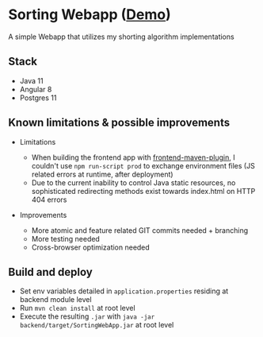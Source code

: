 # Sorting Webapp ([Demo](https://sorting-web-app.herokuapp.com/))

A simple Webapp that utilizes my shorting algorithm implementations

## Stack

- Java 11
- Angular 8
- Postgres 11

## Known limitations & possible improvements

- Limitations
    - When building the frontend app with [frontend-maven-plugin](https://github.com/eirslett/frontend-maven-plugin), I couldn't use `npm run-script prod` to exchange environment files (JS related errors at runtime, after deployment)
    - Due to the current inability to control Java static resources, no sophisticated redirecting methods exist towards index.html on HTTP 404 errors
    
- Improvements
    - More atomic and feature related GIT commits needed + branching
    - More testing needed
    - Cross-browser optimization needed

## Build and deploy

- Set env variables detailed in `application.properties` residing at backend module level
- Run `mvn clean install` at root level
- Execute the resulting `.jar` with `java -jar backend/target/SortingWebApp.jar` at root level

